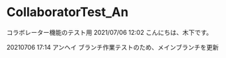 # CollaboratorTest_An
コラボレーター機能のテスト用
2021/07/06 12:02 
こんにちは、木下です。

20210706 17:14
アンヘイ
ブランチ作業テストのため、メインブランチを更新
